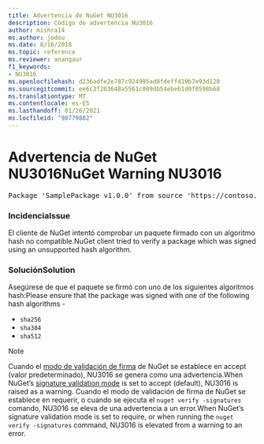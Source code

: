 ```yaml
---
title: Advertencia de NuGet NU3016
description: Código de advertencia NU3016
author: mishra14
ms.author: jodou
ms.date: 8/16/2018
ms.topic: reference
ms.reviewer: anangaur
f1_keywords:
- NU3016
ms.openlocfilehash: d236adfe2e787c924995ad8fdeff419b7e93d120
ms.sourcegitcommit: ee6c3f203648a5561c809db54ebeb1d0f0598b68
ms.translationtype: MT
ms.contentlocale: es-ES
ms.lasthandoff: 01/26/2021
ms.locfileid: "98779882"
---
```

# <a name="nuget-warning-nu3016"></a><span data-ttu-id="80c3b-103">Advertencia de NuGet NU3016</span><span class="sxs-lookup"><span data-stu-id="80c3b-103">NuGet Warning NU3016</span></span>

<pre>Package 'SamplePackage v1.0.0' from source 'https://contoso.com/index.json': The package hash uses an unsupported hash algorithm.</pre>

### <a name="issue"></a><span data-ttu-id="80c3b-104">Incidencia</span><span class="sxs-lookup"><span data-stu-id="80c3b-104">Issue</span></span>

<span data-ttu-id="80c3b-105">El cliente de NuGet intentó comprobar un paquete firmado con un algoritmo hash no compatible.</span><span class="sxs-lookup"><span data-stu-id="80c3b-105">NuGet client tried to verify a package which was signed using an unsupported hash algorithm.</span></span>


### <a name="solution"></a><span data-ttu-id="80c3b-106">Solución</span><span class="sxs-lookup"><span data-stu-id="80c3b-106">Solution</span></span>

<span data-ttu-id="80c3b-107">Asegúrese de que el paquete se firmó con uno de los siguientes algoritmos hash:</span><span class="sxs-lookup"><span data-stu-id="80c3b-107">Please ensure that the package was signed  with one of the following hash algorithms -</span></span> 
* `sha256`
* `sha384`
* `sha512`


> [!Note]
> <span data-ttu-id="80c3b-108">Cuando el [modo de validación de firma](../../consume-packages/installing-signed-packages.md#configure-package-signature-requirements) de NuGet se establece en accept (valor predeterminado), NU3016 se genera como una advertencia.</span><span class="sxs-lookup"><span data-stu-id="80c3b-108">When NuGet’s [signature validation mode](../../consume-packages/installing-signed-packages.md#configure-package-signature-requirements) is set to accept (default), NU3016 is raised as a warning.</span></span> <span data-ttu-id="80c3b-109">Cuando el modo de validación de firma de NuGet se establece en requerir, o cuando se ejecuta el `nuget verify -signatures` comando, NU3016 se eleva de una advertencia a un error.</span><span class="sxs-lookup"><span data-stu-id="80c3b-109">When NuGet’s signature validation mode is set to require, or when running the `nuget verify -signatures` command, NU3016 is elevated from a warning to an error.</span></span> 
